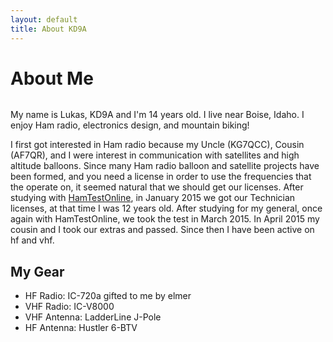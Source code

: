 ```yaml
---
layout: default
title: About KD9A
---
```


<div class="post">
	<h1 class="pageTitle">About Me</h1>
	<img src="{{ '/assets/img/portrait.jpg' | prepend: site.baseurl }}" alt=""> 
	<p class="intro">My name is Lukas, KD9A and I'm 14 years old. I live near Boise, Idaho. I enjoy Ham radio, electronics design, and mountain biking!</p>
	<p>I first got interested in Ham radio because my Uncle (KG7QCC), Cousin (AF7QR), and I were interest in communication with satellites and high altitude balloons. Since many Ham radio balloon and satellite projects have been formed, and you need a license in order to use the frequencies that the operate on, it seemed natural that we should get our licenses. After studying with <a href="http://hamradiolicenseexam.com">HamTestOnline</a>, in January 2015 we got our Technician licenses, at that time I was 12 years old. After studying for my general, once again with HamTestOnline, we took the test in March 2015. In April 2015 my cousin and I took our extras and passed. Since then I have been active on hf and vhf.
</p>
	<h2>My Gear</h2>
	<ul>
		<li>HF Radio: IC-720a gifted to me by elmer</li>
		<li>VHF Radio: IC-V8000</li>
		<li>VHF Antenna: LadderLine J-Pole</li>
		<li>HF Antenna: Hustler 6-BTV</li>
	</ul>
</div>
